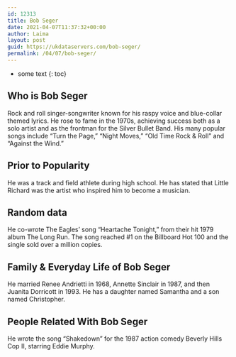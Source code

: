 ```yaml
---
id: 12313
title: Bob Seger
date: 2021-04-07T11:37:32+00:00
author: Laima
layout: post
guid: https://ukdataservers.com/bob-seger/
permalink: /04/07/bob-seger/
---
```


* some text
{: toc}


## Who is Bob Seger
                  
                  
                  
Rock and roll singer-songwriter known for his raspy voice and blue-collar themed lyrics. He rose to fame in the 1970s, achieving success both as a solo artist and as the frontman for the Silver Bullet Band. His many popular songs include &#8220;Turn the Page,&#8221; &#8220;Night Moves,&#8221; &#8220;Old Time Rock & Roll&#8221; and &#8220;Against the Wind.&#8221;
                  
              
            
              
            
                
                
                
## Prior to Popularity
                  
                  
                  
He was a track and field athlete during high school. He has stated that Little Richard was the artist who inspired him to become a musician.
                  
              
            
              
            
                
                
                
## Random data
                  
                  
                  
He co-wrote The Eagles&#8217; song &#8220;Heartache Tonight,&#8221; from their hit 1979 album The Long Run. The song reached #1 on the Billboard Hot 100 and the single sold over a million copies.
                  
              
            
              
            
                
                
                
## Family & Everyday Life of Bob Seger
                  
                  
                  
He married Renee Andrietti in 1968, Annette Sinclair in 1987, and then Juanita Dorricott in 1993. He has a daughter named Samantha and a son named Christopher.
                  
              
            
              
            
                
                
                
## People Related With Bob Seger
                  
                  
                  
He wrote the song &#8220;Shakedown&#8221; for the 1987 action comedy Beverly Hills Cop II, starring Eddie Murphy.
                  
              
            
              
            
                
              
            
              
              
            
            
              
            
          
          
          